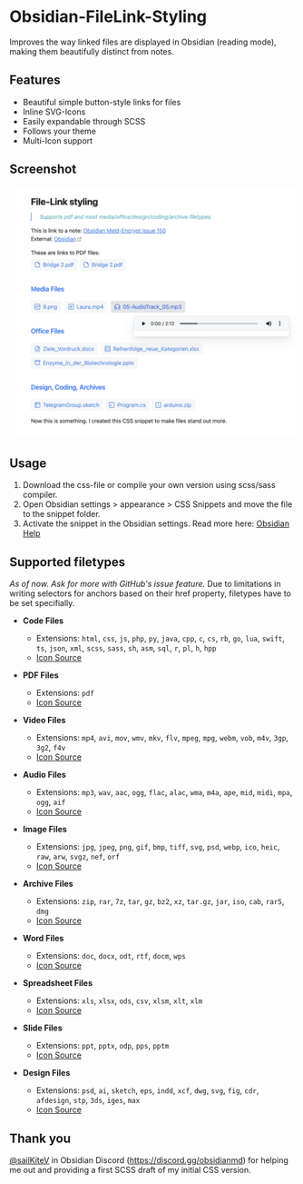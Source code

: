# Obsidian-FileLink-Styling
Improves the way linked files are displayed in Obsidian (reading mode), making them beautifully distinct from notes.

## Features
* Beautiful simple button-style links for files
* Inline SVG-Icons
* Easily expandable through SCSS
* Follows your theme
* Multi-Icon support

## Screenshot
![Feature Preview](/assets/screenshot-preview.png)

## Usage
1. Download the css-file or compile your own version using scss/sass compiler.
2. Open Obsidian settings > appearance > CSS Snippets and move the file to the snippet folder.
3. Activate the snippet in the Obsidian settings.
Read more here: [Obsidian Help](https://help.obsidian.md/Extending+Obsidian/CSS+snippets)

## Supported filetypes
_As of now. Ask for more with GitHub's issue feature._
Due to limitations in writing selectors for anchors based on their href property, filetypes have to be set specifially.

- **Code Files**
  - Extensions: `html`, `css`, `js`, `php`, `py`, `java`, `cpp`, `c`, `cs`, `rb`, `go`, `lua`, `swift`, `ts`, `json`, `xml`, `scss`, `sass`, `sh`, `asm`, `sql`, `r`, `pl`, `h`, `hpp`
  - [Icon Source](https://iconic.app/code/)

- **PDF Files**
  - Extensions: `pdf`
  - [Icon Source](https://iconic.app/file/)

- **Video Files**
  - Extensions: `mp4`, `avi`, `mov`, `wmv`, `mkv`, `flv`, `mpeg`, `mpg`, `webm`, `vob`, `m4v`, `3gp`, `3g2`, `f4v`
  - [Icon Source](https://iconic.app/video/)

- **Audio Files**
  - Extensions: `mp3`, `wav`, `aac`, `ogg`, `flac`, `alac`, `wma`, `m4a`, `ape`, `mid`, `midi`, `mpa`, `ogg`, `aif`
  - [Icon Source](https://iconic.app/headphones/)

- **Image Files**
  - Extensions: `jpg`, `jpeg`, `png`, `gif`, `bmp`, `tiff`, `svg`, `psd`, `webp`, `ico`, `heic`, `raw`, `arw`, `svgz`, `nef`, `orf`
  - [Icon Source](https://iconic.app/photo/)

- **Archive Files**
  - Extensions: `zip`, `rar`, `7z`, `tar`, `gz`, `bz2`, `xz`, `tar.gz`, `jar`, `iso`, `cab`, `rar5`, `dmg`
  - [Icon Source](https://iconic.app/zip-file/)

- **Word Files**
  - Extensions: `doc`, `docx`, `odt`, `rtf`, `docm`, `wps`
  - [Icon Source](https://iconic.app/file-text/)

- **Spreadsheet Files**
  - Extensions: `xls`, `xlsx`, `ods`, `csv`, `xlsm`, `xlt`, `xlm`
  - [Icon Source](https://iconic.app/table-rows/)

- **Slide Files**
  - Extensions: `ppt`, `pptx`, `odp`, `pps`, `pptm`
  - [Icon Source](https://iconic.app/projector/)

- **Design Files**
  - Extensions: `psd`, `ai`, `sketch`, `eps`, `indd`, `xcf`, `dwg`, `svg`, `fig`, `cdr`, `afdesign`, `stp`, `3ds`, `iges`, `max`
  - [Icon Source](https://iconic.app/dashboard/)
 
## Thank you
[@sailKiteV](https://github.com/sailKiteV) in Obsidian Discord (https://discord.gg/obsidianmd) for helping me out and providing a first SCSS draft of my initial CSS version.
